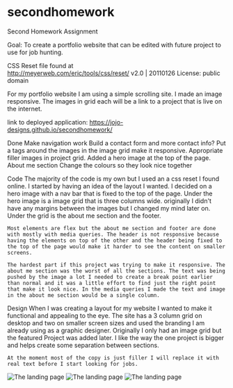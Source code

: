 # secondhomework

Second Homework Assignment

Goal: To create a portfolio website that can be edited with future project to use for job hunting.

CSS Reset file found at  
http://meyerweb.com/eric/tools/css/reset/ 
v2.0 | 20110126
License: public domain

For my portfolio website I am using a simple scrolling site. I made an image responsive. The images in grid each will be a link to a project that is live on the internet. 

link to deployed application: https://jojo-designs.github.io/secondhomework/

Done
    Make navigation work
    Build a contact form and more contact info? 
    Put a tags around the images in the image grid
    make it responsive.
    Appropriate filler images in project grid.
    Added a hero image at the top of the page.
    About me section 
    Change the colours so they look nice together

Code
    The majority of the code is my own but I used an a css reset I found online. I started by having an idea of the layout I wanted. I decided on a hero image with a nav bar that is fixed to the top of the page. Under the hero image is a image grid that is three columns wide. originally I didn't have any margins between the images but I changed my mind later on. Under the grid is the about me section and the footer.
    
    Most elements are flex but the about me section and footer are done with mostly with media queries. The header is not responsive because having the elements on top of the other and the header being fixed to the top of the page would make it harder to see the content on smaller screens. 

    The hardest part if this project was trying to make it responsive. The about me section was the worst of all the sections. The text was being pushed by the image a lot I needed to create a break point earlier than normal and it was a little effort to find just the right point that make it look nice. In the media queries I made the text and image in the about me section would be a single column.

Design 
    When I was creating a layout for my website I wanted to make it functional and appealing to the eye. The site has a 3 column grid on desktop and two on smaller screen sizes and used the branding I am already using as a graphic designer. Originally I only had an image grid but the featured Project was added later. I like the way the one project is bigger and helps create some separation between sections. 

    At the moment most of the copy is just filler I will replace it with real text before I start looking for jobs.

![The landing page](/image/sample1.jpg?raw=true "Landing Page")
![The landing page](/image/sample2.jpg?raw=true "portfolio")
![The landing page](/image/sample2.jpg?raw=true "about me")




